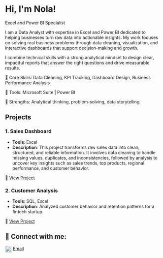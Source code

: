 # Hi, I'm Nola!
Excel and Power BI Specialist

I am a Data Analyst with expertise in Excel and Power BI dedicated to helping businesses turn raw data into actionable insights. My work focuses on solving real business problems through data cleaning, visualization, and interactive dashboards that support decision-making and growth.

I combine technical skills with a strong analytical mindset to design clear, impactful reports that answer the right questions and drive measurable results.


🔹 Core Skills: Data Cleaning, KPI Tracking, Dashboard Design, Business Performance Analysis


🔹 Tools: Microsoft Suite | Power BI 


🔹 Strengths: Analytical thinking, problem-solving, data storytelling

## Projects

### 1. Sales Dashboard
- **Tools**: Excel
- **Description**: This project transforms raw sales data into clean, structured, and reliable information. It involves data cleaning to handle missing values, duplicates, and inconsistencies, followed by analysis to uncover key insights such as sales trends, top products, regional performance, and customer behavior.

  
🔗 [View Project](https://github.com/Nolainspire/Sales-Analysis)

### 2. Customer Analysis
- **Tools**: SQL, Excel
- **Description**: Analyzed customer behavior and retention patterns for a fintech startup.

  
🔗 [View Project](https://github.com/Nolainspire/Sales-Analysis)


<h2> 🤳 Connect with me:</h2>

[<img align="left" alt="JoshMadakor | LinkedIn" width="22px" src="https://cdn.jsdelivr.net/npm/simple-icons@v3/icons/linkedin.svg" />][linkedin]


[linkedin]:(https://www.linkedin.com/in/odu-hawau-503548266/)
[Email](oduhawau357@gmail.com)

